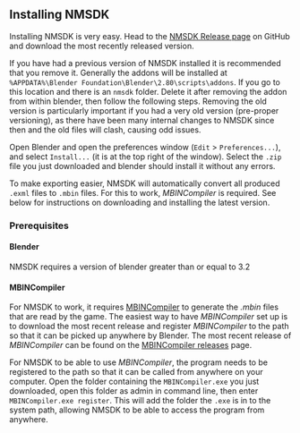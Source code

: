 ## Installing NMSDK

Installing NMSDK is very easy. Head to the [NMSDK Release page](https://github.com/monkeyman192/NMSDK/releases) on GitHub and download the most recently released version.

If you have had a previous version of NMSDK installed it is recommended that you remove it.
Generally the addons will be installed at `%APPDATA%\Blender Foundation\Blender\2.80\scripts\addons`. If you go to this location and there is an `nmsdk` folder. Delete it after removing the addon from within blender, then follow the following steps.
Removing the old version is particularly important if you had a very old version (pre-proper versioning), as there have been many internal changes to NMSDK since then and the old files will clash, causing odd issues.

Open Blender and open the preferences window (`Edit` > `Preferences...`), and select `Install...` (it is at the top right of the window).
Select the `.zip` file you just downloaded and blender should install it without any errors.

To make exporting easier, NMSDK will automatically convert all produced `.exml` files to `.mbin` files. For this to work, *MBINCompiler* is required. See below for instructions on downloading and installing the latest version.

### Prerequisites

#### Blender

NMSDK requires a version of blender greater than or equal to 3.2

#### MBINCompiler

For NMSDK to work, it requires [MBINCompiler](https://github.com/monkeyman192/MBINCompiler)
to generate the *.mbin* files that are read by the game.
The easiest way to have *MBINCompiler* set up is to download the most recent
release and register *MBINCompiler* to the path so that it can be picked up
anywhere by Blender.
The most recent release of *MBINCompiler* can be found on the [MBINCompiler releases](https://github.com/monkeyman192/MBINCompiler/releases) page.

For NMSDK to be able to use *MBINCompiler*, the program needs to be registered to the path so that it can be called from anywhere on your computer.
Open the folder containing the `MBINCompiler.exe` you just downloaded, open this folder as admin in command line, then enter `MBINCompiler.exe register`.
This will add the folder the `.exe` is in to the system path, allowing NMSDK to be able to access the program from anywhere.
